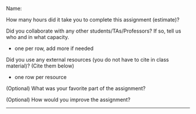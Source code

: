 Name:

How many hours did it take you to complete this assignment (estimate)?

Did you collaborate with any other students/TAs/Professors? If so, tell us who and in what
capacity.

* one per row, add more if needed
  
Did you use any external resources (you do not have to cite in class material)? (Cite them below)

* one row per resource


(Optional) What was your favorite part of the assignment?

(Optional) How would you improve the assignment?

---
